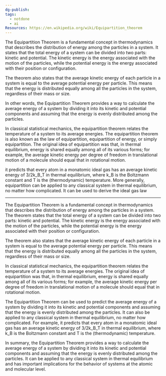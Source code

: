 ```yaml
---
dg-publish: 
tags:
  - notdone
  - ai
Resources: https://en.wikipedia.org/wiki/Equipartition_theorem
---
```



The Equipartition Theorem is a fundamental concept in thermodynamics that describes the distribution of energy among the particles in a system. It states that the total energy of a system can be divided into two parts: kinetic and potential. The kinetic energy is the energy associated with the motion of the particles, while the potential energy is the energy associated with their position or configuration.

The theorem also states that the average kinetic energy of each particle in a system is equal to the average potential energy per particle. This means that the energy is distributed equally among all the particles in the system, regardless of their mass or size.

In other words, the Equipartition Theorem provides a way to calculate the average energy of a system by dividing it into its kinetic and potential components and assuming that the energy is evenly distributed among the particles.

In classical statistical mechanics, the equipartition theorem relates the temperature of a system to its average energies. The equipartition theorem is also known as the law of equipartition, equipartition of energy, or simply equipartition. The original idea of equipartition was that, in thermal equilibrium, energy is shared equally among all of its various forms; for example, the average kinetic energy per degree of freedom in translational motion of a molecule should equal that in rotational motion.

it predicts that every atom in a monatomic ideal gas has an average kinetic energy of 3/2k_B_T in thermal equilibrium, where k_B is the Boltzmann constant and T is the (thermodynamic) temperature. More generally, equipartition can be applied to any classical system in thermal equilibrium, no matter how complicated. It can be used to derive the ideal gas law

--- 

The Equipartition Theorem is a fundamental concept in thermodynamics that describes the distribution of energy among the particles in a system. The theorem states that the total energy of a system can be divided into two parts: kinetic and potential. The kinetic energy is the energy associated with the motion of the particles, while the potential energy is the energy associated with their position or configuration.

The theorem also states that the average kinetic energy of each particle in a system is equal to the average potential energy per particle. This means that the energy is distributed equally among all the particles in the system, regardless of their mass or size.

In classical statistical mechanics, the equipartition theorem relates the temperature of a system to its average energies. The original idea of equipartition was that, in thermal equilibrium, energy is shared equally among all of its various forms; for example, the average kinetic energy per degree of freedom in translational motion of a molecule should equal that in rotational motion.

The Equipartition Theorem can be used to predict the average energy of a system by dividing it into its kinetic and potential components and assuming that the energy is evenly distributed among the particles. It can also be applied to any classical system in thermal equilibrium, no matter how complicated. For example, it predicts that every atom in a monatomic ideal gas has an average kinetic energy of 3/2k\_B\_T in thermal equilibrium, where k\_B is the Boltzmann constant and T is the (thermodynamic) temperature.

In summary, the Equipartition Theorem provides a way to calculate the average energy of a system by dividing it into its kinetic and potential components and assuming that the energy is evenly distributed among the particles. It can be applied to any classical system in thermal equilibrium and has important implications for the behavior of systems at the atomic and molecular level.️

